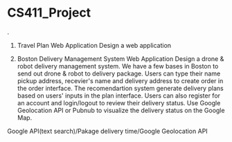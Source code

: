 # CS411_Project
.
1. Travel Plan Web Application
Design a web application 


3. Boston Delivery Management System Web Application
Design a drone & robot delivery management system. We have a few bases in Boston to send out drone & robot to delivery package. Users can type their name pickup address, recevier's name and delivery address to create order in the order interface. The recomendartion system generate delivery plans based on users' inputs in the plan interface. Users can also register for an account and login/logout to review their delivery status. Use Google Geolocation API or Pubnub to visualize the delivery status on the Google Map.

Google API(text search)/Pakage delivery time/Google Geolocation API
